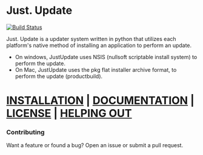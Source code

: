 # Just. Update

[![Build Status](https://travis-ci.com/NicklasMCHD/JustUpdate.svg?branch=master)](https://travis-ci.com/NicklasMCHD/JustUpdate)

Just. Update is a updater system written in python that utilizes each platform's native method of installing an application to perform an update.
* On windows, JustUpdate uses NSIS (nullsoft scriptable install system) to perform the update.
* On Mac, JustUpdate uses the pkg flat installer archive format, to perform the update (productbuild).

# [INSTALLATION](https://NicklasMCHD.github.io/JustUpdate#installation) | [DOCUMENTATION](https://NicklasMCHD.github.io/JustUpdate#usage) | [LICENSE](https://github.com/NicklasMCHD/JustUpdate/blob/master/license) | [HELPING OUT](https://nicklasmchd.github.io/JustUpdate/#helping-out)

### Contributing
Want a feature or found a bug? Open an issue or submit a pull request.
